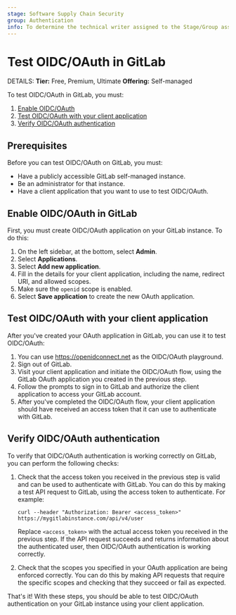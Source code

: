 ```yaml
---
stage: Software Supply Chain Security
group: Authentication
info: To determine the technical writer assigned to the Stage/Group associated with this page, see https://handbook.gitlab.com/handbook/product/ux/technical-writing/#assignments
---
```


# Test OIDC/OAuth in GitLab

DETAILS:
**Tier:** Free, Premium, Ultimate
**Offering:** Self-managed

To test OIDC/OAuth in GitLab, you must:

1. [Enable OIDC/OAuth](#enable-oidcoauth-in-gitlab)
1. [Test OIDC/OAuth with your client application](#test-oidcoauth-with-your-client-application)
1. [Verify OIDC/OAuth authentication](#verify-oidcoauth-authentication)

## Prerequisites

Before you can test OIDC/OAuth on GitLab, you must:

- Have a publicly accessible GitLab self-managed instance.
- Be an administrator for that instance.
- Have a client application that you want to use to test OIDC/OAuth.

## Enable OIDC/OAuth in GitLab

First, you must create OIDC/OAuth application on your GitLab instance. To do this:

1. On the left sidebar, at the bottom, select **Admin**.
1. Select **Applications**.
1. Select **Add new application**.
1. Fill in the details for your client application, including the name, redirect URI, and allowed scopes.
1. Make sure the `openid` scope is enabled.
1. Select **Save application** to create the new OAuth application.

## Test OIDC/OAuth with your client application

After you've created your OAuth application in GitLab, you can use it to test OIDC/OAuth:

1. You can use <https://openidconnect.net> as the OIDC/OAuth playground.
1. Sign out of GitLab.
1. Visit your client application and initiate the OIDC/OAuth flow, using the GitLab OAuth application you created in the previous step.
1. Follow the prompts to sign in to GitLab and authorize the client application to access your GitLab account.
1. After you've completed the OIDC/OAuth flow, your client application should have received an access token that it can use to authenticate with GitLab.

## Verify OIDC/OAuth authentication

To verify that OIDC/OAuth authentication is working correctly on GitLab, you can perform the following checks:

1. Check that the access token you received in the previous step is valid and can be used to authenticate with GitLab. You can do this by making a test API request to GitLab, using the access token to authenticate. For example:

   ```shell
   curl --header "Authorization: Bearer <access_token>" https://mygitlabinstance.com/api/v4/user
   ```

    Replace `<access_token>` with the actual access token you received in the previous step. If the API request succeeds and returns information about the authenticated user, then OIDC/OAuth authentication is working correctly.

1. Check that the scopes you specified in your OAuth application are being enforced correctly. You can do this by making API requests that require the specific scopes and checking that they succeed or fail as expected.

That's it! With these steps, you should be able to test OIDC/OAuth authentication on your GitLab instance using your client application.
